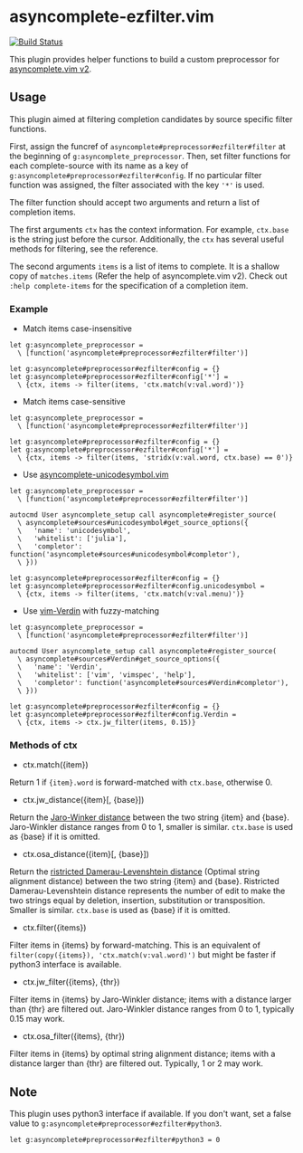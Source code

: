 asyncomplete-ezfilter.vim
=========================

[![Build Status](https://travis-ci.org/machakann/asyncomplete-ezfilter.vim.svg?branch=master)](https://travis-ci.org/machakann/asyncomplete-ezfilter.vim)

This plugin provides helper functions to build a custom preprocessor for [asyncomplete.vim v2](https://github.com/prabirshrestha/asyncomplete.vim/pull/124).


## Usage

This plugin aimed at filtering completion candidates by source specific filter functions.

First, assign the funcref of `asyncomplete#preprocessor#ezfilter#filter` at the beginning of `g:asyncomplete_preprocessor`. Then, set filter functions for each complete-source with its name as a key of `g:asyncomplete#preprocessor#ezfilter#config`. If no particular filter function was assigned, the filter associated with the key `'*'` is used.

The filter function should accept two arguments and return a list of completion items.

The first arguments `ctx` has the context information. For example, `ctx.base` is the string just before the cursor. Additionally, the `ctx` has several useful methods for filtering, see the reference.

The second arguments `items` is a list of items to complete. It is a shallow copy of `matches.items` (Refer the help of asyncomplete.vim v2). Check out `:help complete-items` for the specification of a completion item.


### Example

 * Match items case-insensitive

```vim
let g:asyncomplete_preprocessor =
  \ [function('asyncomplete#preprocessor#ezfilter#filter')]

let g:asyncomplete#preprocessor#ezfilter#config = {}
let g:asyncomplete#preprocessor#ezfilter#config['*'] =
  \ {ctx, items -> filter(items, 'ctx.match(v:val.word)')}
```

 * Match items case-sensitive

```vim
let g:asyncomplete_preprocessor =
  \ [function('asyncomplete#preprocessor#ezfilter#filter')]

let g:asyncomplete#preprocessor#ezfilter#config = {}
let g:asyncomplete#preprocessor#ezfilter#config['*'] =
  \ {ctx, items -> filter(items, 'stridx(v:val.word, ctx.base) == 0')}
```

 * Use [asyncomplete-unicodesymbol.vim](https://github.com/machakann/asyncomplete-unicodesymbol.vim)

```vim
let g:asyncomplete_preprocessor =
  \ [function('asyncomplete#preprocessor#ezfilter#filter')]

autocmd User asyncomplete_setup call asyncomplete#register_source(
  \ asyncomplete#sources#unicodesymbol#get_source_options({
  \   'name': 'unicodesymbol',
  \   'whitelist': ['julia'],
  \   'completor': function('asyncomplete#sources#unicodesymbol#completor'),
  \ }))

let g:asyncomplete#preprocessor#ezfilter#config = {}
let g:asyncomplete#preprocessor#ezfilter#config.unicodesymbol =
  \ {ctx, items -> filter(items, 'ctx.match(v:val.menu)')}
```

 * Use [vim-Verdin](https://github.com/machakann/vim-Verdin) with fuzzy-matching

```vim
let g:asyncomplete_preprocessor =
  \ [function('asyncomplete#preprocessor#ezfilter#filter')]

autocmd User asyncomplete_setup call asyncomplete#register_source(
  \ asyncomplete#sources#Verdin#get_source_options({
  \   'name': 'Verdin',
  \   'whitelist': ['vim', 'vimspec', 'help'],
  \   'completor': function('asyncomplete#sources#Verdin#completor'),
  \ }))

let g:asyncomplete#preprocessor#ezfilter#config = {}
let g:asyncomplete#preprocessor#ezfilter#config.Verdin =
  \ {ctx, items -> ctx.jw_filter(items, 0.15)}
```


### Methods of ctx

 * ctx.match({item})

Return 1 if `{item}.word` is forward-matched with `ctx.base`, otherwise 0.

 * ctx.jw_distance({item}[, {base}])

Return the [Jaro-Winker distance](https://en.wikipedia.org/wiki/Jaro%E2%80%93Winkler_distance) between the two string {item} and {base}. Jaro-Winkler distance ranges from 0 to 1, smaller is similar. `ctx.base` is used as {base} if it is omitted.

 * ctx.osa_distance({item}[, {base}])

Return the [ristricted Damerau-Levenshtein distance](https://en.wikipedia.org/wiki/Damerau%E2%80%93Levenshtein_distance) (Optimal string alignment distance) between the two string {item} and {base}. Ristricted Damerau-Levenshtein distance represents the number of edit to make the two strings equal by deletion, insertion, substitution or transposition. Smaller is similar. `ctx.base` is used as {base} if it is omitted.

 * ctx.filter({items})

Filter items in {items} by forward-matching. This is an equivalent of `filter(copy({items}), 'ctx.match(v:val.word)')` but might be faster if python3 interface is available.

 * ctx.jw_filter({items}, {thr})

Filter items in {items} by Jaro-Winkler distance; items with a distance larger than {thr} are filtered out. Jaro-Winkler distance ranges from 0 to 1, typically 0.15 may work.

 * ctx.osa_filter({items}, {thr})

Filter items in {items} by optimal string alignment distance; items with a distance larger than {thr} are filtered out. Typically, 1 or 2 may work.


## Note

This plugin uses python3 interface if available. If you don't want, set a false value to `g:asyncomplete#preprocessor#ezfilter#python3`.

```vim
let g:asyncomplete#preprocessor#ezfilter#python3 = 0
```
